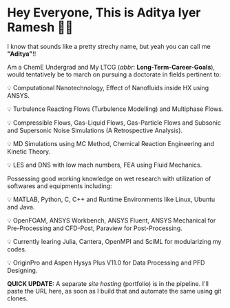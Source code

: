 # Hey Everyone, This is Aditya Iyer Ramesh 👋🏼 

I know that sounds like a pretty strechy name, but yeah you can call me **"Aditya"**!!

Am a ChemE Undergrad and My LTCG (_abbr_: **Long-Term-Career-Goals**), would tentatively be to march on pursuing a doctorate in fields pertinent to: 

  💡 Computational Nanotechnology, Effect of Nanofluids inside HX using ANSYS.

  💡 Turbulence Reacting Flows (Turbulence Modelling) and Multiphase Flows.
 
  💡 Compressible Flows, Gas-Liquid Flows, Gas-Particle Flows and Subsonic and Supersonic Noise Simulations (A Retrospective Analysis). 
  
  💡 MD Simulations using MC Method, Chemical Reaction Engineering and Kinetic Theory.
  
  💡 LES and DNS with low mach numbers, FEA using Fluid Mechanics. 
  
Possessing good working knowledge on wet research with utilization of softwares and equipments including:

  💡 MATLAB, Python, C, C++ and Runtime Environments like Linux, Ubuntu and Java.
  
  💡 OpenFOAM, ANSYS Workbench, ANSYS Fluent, ANSYS Mechanical for Pre-Processing and CFD-Post, Paraview for Post-Processing.
  
  💡 Currently learing Julia, Cantera, OpenMPI and SciML for modularizing my codes. 
  
  💡 OriginPro and Aspen Hysys Plus V11.0 for Data Processing and PFD Designing.


**QUICK UPDATE:** A separate _site hosting_ (portfolio) is in the pipeline. I'll paste the URL here, as soon as I build that and automate the same using git clones. 
